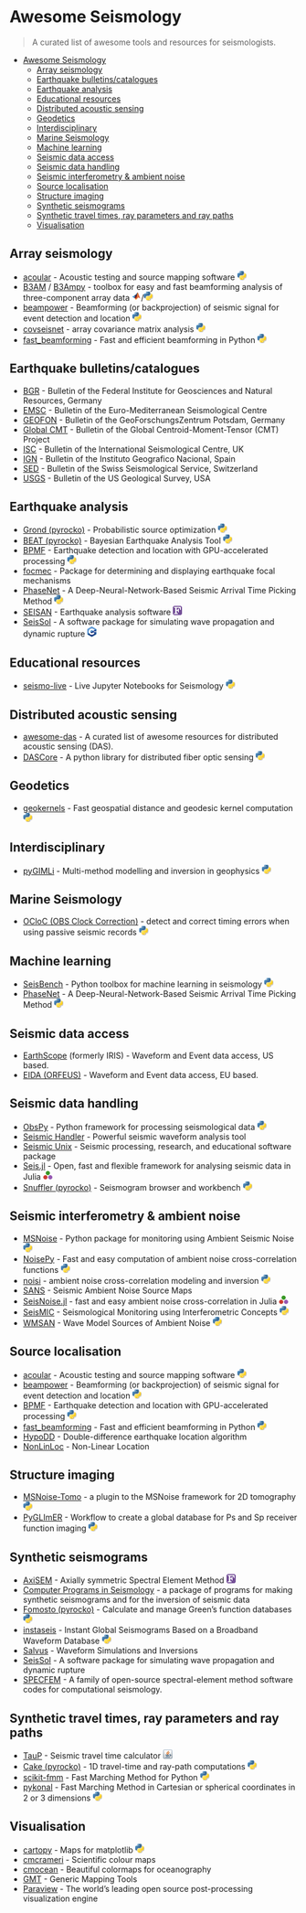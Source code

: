 # Awesome Seismology

> A curated list of awesome tools and resources for seismologists.

- [Awesome Seismology](#awesome-seismology)
  - [Array seismology](#array-seismology)
  - [Earthquake bulletins/catalogues](#earthquake-bulletinscatalogues)
  - [Earthquake analysis](#earthquake-analysis)
  - [Educational resources](#educational-resources)
  - [Distributed acoustic sensing](#distributed-acoustic-sensing)
  - [Geodetics](#geodetics)
  - [Interdisciplinary](#interdisciplinary)
  - [Marine Seismology](#marine-seismology)
  - [Machine learning](#machine-learning)
  - [Seismic data access](#seismic-data-access)
  - [Seismic data handling](#seismic-data-handling)
  - [Seismic interferometry \& ambient noise](#seismic-interferometry--ambient-noise)
  - [Source localisation](#source-localisation)
  - [Structure imaging](#structure-imaging)
  - [Synthetic seismograms](#synthetic-seismograms)
  - [Synthetic travel times, ray parameters and ray paths](#synthetic-travel-times-ray-parameters-and-ray-paths)
  - [Visualisation](#visualisation)

## Array seismology

- [acoular](https://www.acoular.org) - Acoustic testing and source mapping software ![python](assets/python.png)
- [B3AM](https://github.com/katrinloer/B3AM) / [B3Ampy](https://github.com/cl-finger/B3Ampy) - toolbox for easy and fast beamforming analysis of three-component array data ![matlab](assets/matlab.png)/![python](assets/python.png)
- [beampower](https://github.com/ebeauce/beampower) - Beamforming (or backprojection) of seismic signal for event detection and location ![python](assets/python.png)
- [covseisnet](https://github.com/covseisnet/covseisnet) - array covariance matrix analysis ![python](assets/python.png)
- [fast_beamforming](https://github.com/schipp/fast_beamforming) - Fast and efficient beamforming in Python ![python](assets/python.png)

## Earthquake bulletins/catalogues

- [BGR](https://www.szgrf.bgr.de) - Bulletin of the Federal Institute for Geosciences and Natural Resources, Germany
- [EMSC](https://emsc-csem.org) - Bulletin of the Euro-Mediterranean Seismological Centre
- [GEOFON](https://geofon.gfz-potsdam.de) - Bulletin of the GeoForschungsZentrum Potsdam, Germany
- [Global CMT](https://www.globalcmt.org) - Bulletin of the Global Centroid-Moment-Tensor (CMT) Project
- [ISC](https://www.isc.ac.uk/iscbulletin/) - Bulletin of the International Seismological Centre, UK
- [IGN](https://www.ign.es/web/en/ign/portal/sis-catalogo-terremotos) - Bulletin of the Instituto Geografico Nacional, Spain
- [SED](http://www.seismo.ethz.ch/en/home/) - Bulletin of the Swiss Seismological Service, Switzerland
- [USGS](https://earthquake.usgs.gov/earthquakes/map/) - Bulletin of the US Geological Survey, USA

## Earthquake analysis

- [Grond (pyrocko)](https://pyrocko.org) - Probabilistic source optimization ![python](assets/python.png)
- [BEAT (pyrocko)](https://pyrocko.org) - Bayesian Earthquake Analysis Tool ![python](assets/python.png)
- [BPMF](https://github.com/ebeauce/Seismic_BPMF) - Earthquake detection and location with GPU-accelerated processing ![python](assets/python.png)
- [focmec](https://seiscode.iris.washington.edu/projects/focmec) - Package for determining and displaying earthquake focal mechanisms
- [PhaseNet](https://github.com/AI4EPS/PhaseNet) - A Deep-Neural-Network-Based Seismic Arrival Time Picking Method ![python](assets/python.png)
- [SEISAN](https://seisan.info) - Earthquake analysis software ![fortran](assets/fortran.png)
- [SeisSol](https://seissol.org) - A software package for simulating wave propagation and dynamic rupture ![cpp](assets/cpp.png)

## Educational resources

- [seismo-live](https://seismo-live.github.io) - Live Jupyter Notebooks for Seismology ![python](assets/python.png)

## Distributed acoustic sensing

- [awesome-das](https://github.com/DAS-RCN/awesome-das) - A curated list of awesome resources for distributed acoustic sensing (DAS).
- [DASCore](https://dascore.netlify.app) - A python library for distributed fiber optic sensing ![python](assets/python.png)

## Geodetics

- [geokernels](https://github.com/sigmaterra/geokernels) - Fast geospatial distance and geodesic kernel computation ![python](assets/python.png)

## Interdisciplinary

- [pyGIMLi](https://www.pygimli.org) - Multi-method modelling and inversion in geophysics ![python](assets/python.png)

## Marine Seismology

- [OCloC (OBS Clock Correction)](https://ocloc.readthedocs.io/en/latest/index.html) - detect and correct timing errors when using passive seismic records ![python](assets/python.png)

## Machine learning

- [SeisBench](https://github.com/seisbench/seisbench) - Python toolbox for machine learning in seismology ![python](assets/python.png)
- [PhaseNet](https://github.com/AI4EPS/PhaseNet) - A Deep-Neural-Network-Based Seismic Arrival Time Picking Method ![python](assets/python.png)

## Seismic data access

- [EarthScope](https://ds.iris.edu/ds/nodes/dmc/data/) (formerly IRIS) - Waveform and Event data access, US based.
- [EIDA (ORFEUS)](https://orfeus-eu.org/data/eida/) - Waveform and Event data access, EU based.

## Seismic data handling

- [ObsPy](https://github.com/obspy/obspy/wiki/) - Python framework for processing seismological data ![python](assets/python.png)
- [Seismic Handler](https://www.seismic-handler.org) - Powerful seismic waveform analysis tool
- [Seismic Unix](https://github.com/JohnWStockwellJr/SeisUnix) - Seismic processing, research, and educational software package
- [Seis.jl](https://github.com/anowacki/Seis.jl) - Open, fast and flexible framework for analysing seismic data in Julia ![julia](assets/julia.png)
- [Snuffler (pyrocko)](https://pyrocko.org) - Seismogram browser and workbench ![python](assets/python.png)

## Seismic interferometry & ambient noise

- [MSNoise](http://www.msnoise.org) - Python package for monitoring using Ambient Seismic Noise ![python](assets/python.png)
- [NoisePy](https://github.com/noisepy/NoisePy) - Fast and easy computation of ambient noise cross-correlation functions ![python](assets/python.png)
- [noisi](https://github.com/lermert/noisi) - ambient noise cross-correlation modeling and inversion ![python](assets/python.png)
- [SANS](https://sans.ethz.ch) - Seismic Ambient Noise Source Maps
- [SeisNoise.jl](https://github.com/JuliaSeismo/SeisNoise.jl) - fast and easy ambient noise cross-correlation in Julia ![julia](assets/julia.png)
- [SeisMIC](https://github.com/PeterMakus/SeisMIC) - Seismological Monitoring using Interferometric Concepts ![python](assets/python.png)
- [WMSAN](https://tomasetl.gricad-pages.univ-grenoble-alpes.fr/ww3-source-maps/) - Wave Model Sources of Ambient Noise ![python](assets/python.png)

## Source localisation

- [acoular](https://www.acoular.org) - Acoustic testing and source mapping software ![python](assets/python.png)
- [beampower](https://github.com/ebeauce/beampower) - Beamforming (or backprojection) of seismic signal for event detection and location ![python](assets/python.png)
- [BPMF](https://github.com/ebeauce/Seismic_BPMF) - Earthquake detection and location with GPU-accelerated processing ![python](assets/python.png)
- [fast_beamforming](https://github.com/schipp/fast_beamforming) - Fast and efficient beamforming in Python ![python](assets/python.png)
- [HypoDD](https://www.ldeo.columbia.edu/~felixw/hypoDD.html) - Double-difference earthquake location algorithm
- [NonLinLoc](https://github.com/alomax/NonLinLoc) - Non-Linear Location

## Structure imaging

- [MSNoise-Tomo](https://github.com/ThomasLecocq/msnoise-tomo) - a plugin to the MSNoise framework for 2D tomography ![python](assets/python.png)
- [PyGLImER](https://github.com/PyGLImER/PyGLImER) - Workflow to create a global database for Ps and Sp receiver function imaging ![python](assets/python.png)

## Synthetic seismograms

- [AxiSEM](https://github.com/geodynamics/axisem) - Axially symmetric Spectral Element Method ![fortran](assets/fortran.png)
- [Computer Programs in Seismology](https://github.com/rbherrmann/ComputerProgramsSeismology) - a package of programs for making synthetic seismograms and for the inversion of seismic data
- [Fomosto (pyrocko)](https://pyrocko.org) - Calculate and manage Green’s function databases ![python](assets/python.png)
- [instaseis](https://instaseis.net) - Instant Global Seismograms Based on a Broadband Waveform Database ![python](assets/python.png)
- [Salvus](https://mondaic.com) - Waveform Simulations and Inversions
- [SeisSol](https://seissol.org) - A software package for simulating wave propagation and dynamic rupture
- [SPECFEM](https://specfem.org) - A family of open-source spectral-element method software codes for computational seismology.

## Synthetic travel times, ray parameters and ray paths

- [TauP](http://www.seis.sc.edu/taup/) - Seismic travel time calculator ![java](assets/java.png)
- [Cake (pyrocko)]((https://pyrocko.org)) - 1D travel-time and ray-path computations ![python](assets/python.png)
- [scikit-fmm](https://github.com/scikit-fmm/scikit-fmm) - Fast Marching Method for Python ![python](assets/python.png)
- [pykonal](https://github.com/malcolmw/pykonal) - Fast Marching Method in Cartesian or spherical coordinates in 2 or 3 dimensions ![python](assets/python.png)

## Visualisation

- [cartopy](https://scitools.org.uk/cartopy/docs/latest/) - Maps for matplotlib ![python](assets/python.png)
- [cmcrameri](https://www.fabiocrameri.ch/colourmaps/) - Scientific colour maps
- [cmocean](https://matplotlib.org/cmocean/) - Beautiful colormaps for oceanography
- [GMT](https://www.generic-mapping-tools.org) - Generic Mapping Tools
- [Paraview](https://www.paraview.org) - The world’s leading open source post-processing visualization engine
